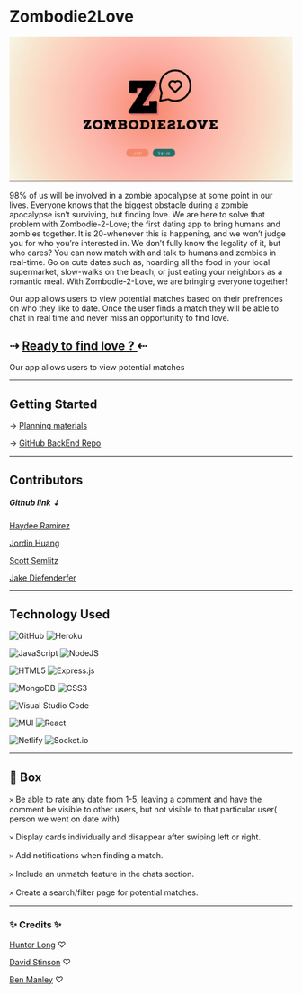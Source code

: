 

# **Zombodie2Love**
![Landing Page Image](/src/assets/zombodie-2-love-landing.png)

<p> 98% of us will be involved in a zombie apocalypse at some point in our lives. Everyone knows that the biggest obstacle during a zombie apocalypse isn’t surviving, but finding love. We are here to solve that problem with Zombodie-2-Love; the first dating app to bring humans and zombies together. It is 20-whenever this is happening, and we won’t judge you for who you’re interested in. We don’t fully know the legality of it, but who cares? You can now match with and talk to humans and zombies in real-time. Go on cute dates such as, hoarding all the food in your local supermarket, slow-walks on the beach, or just eating your neighbors as a romantic meal. With Zombodie-2-Love, we are bringing everyone together!


Our app allows users to view potential matches based on their prefrences on who they like to date. Once the user finds a match they will be able to chat in real time and never miss an opportunity to find love.
</p>

## ⇢ <a href="https://zombodie-2-love.netlify.app/">Ready to find love ? </a> ⇠
Our app allows users to view potential matches 


-----------------

  ## Getting Started 
  → <a href="https://trello.com/invite/b/hrsbuvKI/a05e323110e9930ac82195f2ccd58c77/zombodie-to-love"> Planning materials </a> 

 →  <a href="https://github.com/ssemlitz/zombodie-2-love-back-end">GitHub BackEnd Repo</a>

 ----------
 ##   Contributors   
 ##### Github link ⇣

<a href="">Haydee Ramirez</a>

<a href="">Jordin Huang</a>

<a href="">Scott Semlitz</a>

<a href="">Jake Diefenderfer </a>

--------


## Technology Used 
![GitHub](https://img.shields.io/badge/github-%23121011.svg?style=for-the-badge&logo=github&logoColor=white)
![Heroku](https://img.shields.io/badge/heroku-%23430098.svg?style=for-the-badge&logo=heroku&logoColor=white)

![JavaScript](https://img.shields.io/badge/javascript-%23323330.svg?style=for-the-badge&logo=javascript&logoColor=%23F7DF1E)
![NodeJS](https://img.shields.io/badge/node.js-6DA55F?style=for-the-badge&logo=node.js&logoColor=white)

![HTML5](https://img.shields.io/badge/html5-%23E34F26.svg?style=for-the-badge&logo=html5&logoColor=white)
![Express.js](https://img.shields.io/badge/express.js-%23404d59.svg?style=for-the-badge&logo=express&logoColor=%2361DAFB)

![MongoDB](https://img.shields.io/badge/MongoDB-%234ea94b.svg?style=for-the-badge&logo=mongodb&logoColor=white)
![CSS3](https://img.shields.io/badge/css3-%231572B6.svg?style=for-the-badge&logo=css3&logoColor=white)


![Visual Studio Code](https://img.shields.io/badge/Visual%20Studio%20Code-0078d7.svg?style=for-the-badge&logo=visual-studio-code&logoColor=white)

![MUI](https://img.shields.io/badge/MUI-%230081CB.svg?style=for-the-badge&logo=mui&logoColor=white)
![React](https://img.shields.io/badge/react-%2320232a.svg?style=for-the-badge&logo=react&logoColor=%2361DAFB)

![Netlify](https://img.shields.io/badge/netlify-%23000000.svg?style=for-the-badge&logo=netlify&logoColor=#00C7B7)
![Socket.io](https://img.shields.io/badge/Socket.io-black?style=for-the-badge&logo=socket.io&badgeColor=010101)

-------------

## 🧊 Box  
 

𐄂 Be able to rate any date from 1-5, leaving a comment  and have the comment be visible to other users, but not visible to that particular user( person we went on date with)

𐄂 Display cards individually and disappear after swiping left or right. 

𐄂 Add notifications when finding a match. 

𐄂 Include an unmatch feature in the chats section. 

𐄂 Create a search/filter page for potential matches.  

----
###  ✨ Credits ✨

[Hunter Long](https://github.com/whlong1) ♡

[David Stinson](https://github.com/DavidStinson) ♡

[Ben Manley](https://github.com/ManliestBen) ♡




